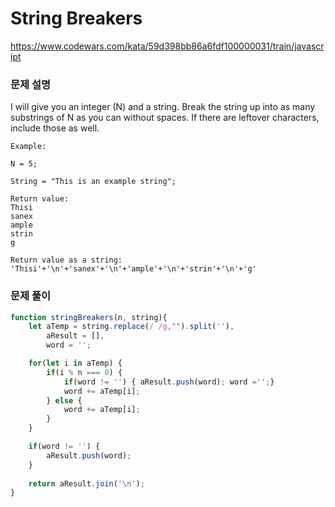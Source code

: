 # String Breakers

https://www.codewars.com/kata/59d398bb86a6fdf100000031/train/javascript

### 문제 설명

I will give you an integer (N) and a string. Break the string up into as many substrings of N as you can without spaces. If there are leftover characters, include those as well.

```
Example: 

N = 5;

String = "This is an example string";

Return value:
Thisi
sanex
ample
strin
g

Return value as a string: 'Thisi'+'\n'+'sanex'+'\n'+'ample'+'\n'+'strin'+'\n'+'g'
```

### 문제 풀이

```jsx
function stringBreakers(n, string){
    let aTemp = string.replace(/ /g,"").split(''),
        aResult = [],
        word = '';

    for(let i in aTemp) {
        if(i % n === 0) {
            if(word != '') { aResult.push(word); word ='';}
            word += aTemp[i];
        } else {
            word += aTemp[i];
        }     
    }

    if(word != '') {
        aResult.push(word);
    }
    
    return aResult.join('\n');
}
```
